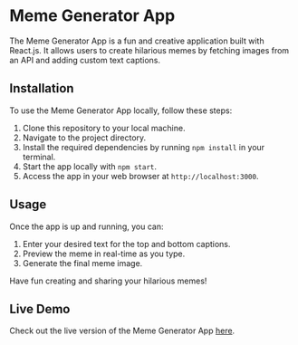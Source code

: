 # Meme Generator App

The Meme Generator App is a fun and creative application built with React.js. It allows users to create hilarious memes
by fetching images from an API and adding custom text captions.

## Installation

To use the Meme Generator App locally, follow these steps:

1. Clone this repository to your local machine.
2. Navigate to the project directory.
3. Install the required dependencies by running `npm install` in your terminal.
4. Start the app locally with `npm start`.
5. Access the app in your web browser at `http://localhost:3000`.

## Usage

Once the app is up and running, you can:

1. Enter your desired text for the top and bottom captions.
2. Preview the meme in real-time as you type.
3. Generate the final meme image.

Have fun creating and sharing your hilarious memes!

## Live Demo

Check out the live version of the Meme Generator App [here](https://ketansahugit.github.io/meme-generator/). 
